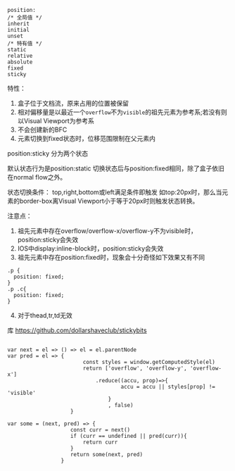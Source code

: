 ```
position:
/* 全局值 */
inherit
initial
unset
/* 特有值 */
static
relative
absolute
fixed
sticky
```

特性：
1. 盒子位于文档流，原来占用的位置被保留
2. 相对偏移量是以最近一个`overflow`不为`visible`的祖先元素为参考系;若没有则以Visual Viewport为参考系
3. 不会创建新的BFC
4. 元素切换到fixed状态时，位移范围限制在父元素内

position:sticky
分为两个状态

默认状态行为是position:static
切换状态后与position:fixed相同，除了盒子依旧在normal flow之外。

状态切换条件：
top,right,bottom或left满足条件即触发
如top:20px时，那么当元素的border-box离Visual Viewport小于等于20px时则触发状态转换。


注意点：
1. 祖先元素中存在overflow/overflow-x/overflow-y不为visible时，position:sticky会失效
2. IOS中display:inline-block时，position:sticky会失效
3. 祖先元素中存在position:fixed时，现象会十分奇怪如下效果又有不同
```
.p {
  position: fixed;
}
.p .c{
  position: fixed;
}
```
4. 对于thead,tr,td无效


库
https://github.com/dollarshaveclub/stickybits


```

var next = el => () => el = el.parentNode
var pred = el => {
						const styles = window.getComputedStyle(el)
						return ['overflow', 'overflow-y', 'overflow-x']
							.reduce((accu, prop)=>{
									accu = accu || styles[prop] != 'visible'
								}
								, false)
					}

var some = (next, pred) => {
					const curr = next()
					if (curr == undefined || pred(curr)){
						return curr
					}
					return some(next, pred)
				 }
```
